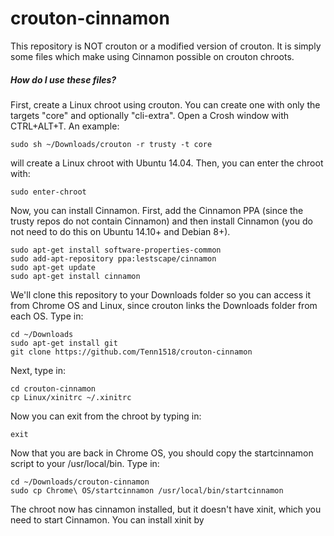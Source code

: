 # crouton-cinnamon

This repository is NOT crouton or a modified version of crouton. It is simply some files which make using Cinnamon possible on crouton chroots.

##### How do I use these files?
First, create a Linux chroot using crouton. You can create one with only the targets "core" and optionally "cli-extra". Open a Crosh window with CTRL+ALT+T. An example:
```
sudo sh ~/Downloads/crouton -r trusty -t core
```
will create a Linux chroot with Ubuntu 14.04. Then, you can enter the chroot with:
```
sudo enter-chroot
```
Now, you can install Cinnamon. First, add the Cinnamon PPA (since the trusty repos do not contain Cinnamon) and then install Cinnamon (you do not need to do this on Ubuntu 14.10+ and Debian 8+).
```
sudo apt-get install software-properties-common
sudo add-apt-repository ppa:lestscape/cinnamon
sudo apt-get update
sudo apt-get install cinnamon
```
We'll clone this repository to your Downloads folder so you can access it from Chrome OS and Linux, since crouton links the Downloads folder from each OS. Type in:
```
cd ~/Downloads
sudo apt-get install git
git clone https://github.com/Tenn1518/crouton-cinnamon
```
Next, type in:
```
cd crouton-cinnamon
cp Linux/xinitrc ~/.xinitrc
```
Now you can exit from the chroot by typing in:
```
exit
```
Now that you are back in Chrome OS, you should copy the startcinnamon script to your /usr/local/bin. Type in:
```
cd ~/Downloads/crouton-cinnamon
sudo cp Chrome\ OS/startcinnamon /usr/local/bin/startcinnamon
```
The chroot now has cinnamon installed, but it doesn't have xinit, which you need to start Cinnamon. You can install xinit by 
